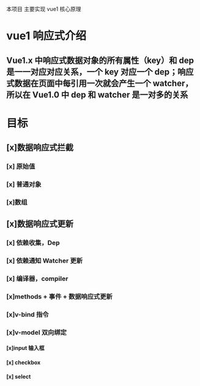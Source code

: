 本项目 主要实现 vue1 核心原理

# vue1 响应式介绍

## Vue1.x 中响应式数据对象的所有属性（key）和 dep 是一一对应对应关系，一个 key 对应一个 dep；响应式数据在页面中每引用一次就会产生一个 watcher，所以在 Vue1.0 中 dep 和 watcher 是一对多的关系

# 目标

## [x]数据响应式拦截

### [x] 原始值

### [x] 普通对象

### [x]数组

## [x]数据响应式更新

### [x] 依赖收集，Dep

### [x] 依赖通知 Watcher 更新

### [x] 编译器，compiler

### [x]methods + 事件 + 数据响应式更新

### [x]v-bind 指令

### [x]v-model 双向绑定

#### [x]input 输入框

#### [x]   checkbox

#### [x]   select
